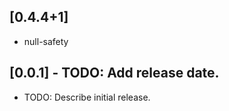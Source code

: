 ## [0.4.4+1]
 * null-safety

## [0.0.1] - TODO: Add release date.

* TODO: Describe initial release.

